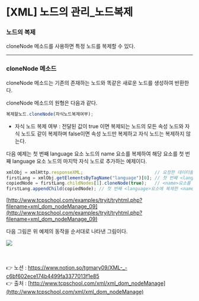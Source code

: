 # [XML] 노드의 관리_노드복제

### 노드의 복제

cloneNode 메소드를 사용하면 특정 노드를 복제할 수 있다.

---

### **cloneNode 메소드**

cloneNode 메소드는 기존의 존재하는 노드와 똑같은 새로운 노드를 생성하여 반환한다. 

cloneNode 메소드의 원형은 다음과 같다.

```jsx
복제할노드.cloneNode(자식노드복제여부);
```

- 자식 노드 복제 여부 : 전달된 값이 true 이면 복제되는 노드의 모든 속성 노드와 자식 노드도 
같이 복제하며 false이면 속성 노드만 복제하고 자식 노드는 복제하지 않는다.

다음 예제는 첫 번째 language 요소 노드의 name 요소를 복제하여 해당 요소를 첫 번째 language 
요소 노드의 마지막 자식 노드로 추가하는 예제이다.

```jsx
xmlObj = xmlHttp.responseXML;                           // 요청한 데이터를 XML DOM 객체로 반환함.
firstLang = xmlObj.getElementsByTagName("language")[0]; // 첫 번째 <language>요소를 반환함.
copiedNode = firstLang.childNodes[1].cloneNode(true);   // <name>요소를 복제함.
firstLang.appendChild(copiedNode); // 첫 번째 <language>요소에 복제한 <name>요소를 추가함.
```

[http://www.tcpschool.com/examples/tryit/tryhtml.php?filename=xml_dom_nodeManage_09](http://www.tcpschool.com/examples/tryit/tryhtml.php?filename=xml_dom_nodeManage_09)

다음 그림은 위 예제의 동작을 순서대로 나타낸 그림이다.

<img src="https://s3.us-west-2.amazonaws.com/secure.notion-static.com/7b247f77-3d72-4116-9c96-2e5eb221cb7c/Untitled.png?X-Amz-Algorithm=AWS4-HMAC-SHA256&X-Amz-Content-Sha256=UNSIGNED-PAYLOAD&X-Amz-Credential=AKIAT73L2G45EIPT3X45%2F20221022%2Fus-west-2%2Fs3%2Faws4_request&X-Amz-Date=20221022T012520Z&X-Amz-Expires=86400&X-Amz-Signature=16ab0aa62101bcf93b08f80327b1938dd564dc3a71129a536f96369af1964c6b&X-Amz-SignedHeaders=host&response-content-disposition=filename%20%3D%22Untitled.png%22&x-id=GetObject">

<br><br>
👉 노션 : https://www.notion.so/tgmary09/XML-_-c6bf602ece174b4499fa3377013f1e85
<br>
👉 출처 : [http://www.tcpschool.com/xml/xml_dom_nodeManage](http://www.tcpschool.com/xml/xml_dom_nodeManage)
